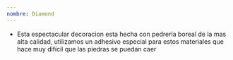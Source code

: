```yaml
---
nombre: Diamond
---
```

* Esta espectacular decoracion esta hecha con pedrería boreal de la mas alta calidad, utilizamos un adhesivo especial para estos materiales que hace muy difícil que las piedras se puedan caer
